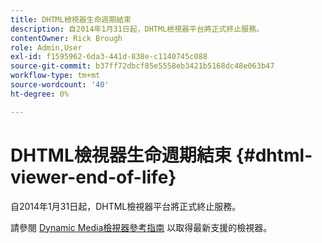 ```yaml
---
title: DHTML檢視器生命週期結束
description: 自2014年1月31日起，DHTML檢視器平台將正式終止服務。
contentOwner: Rick Brough
role: Admin,User
exl-id: f1595962-6da3-441d-838e-c1140745c088
source-git-commit: b37ff72dbcf85e5558eb3421b5168dc48e063b47
workflow-type: tm+mt
source-wordcount: '40'
ht-degree: 0%

---
```


# DHTML檢視器生命週期結束 {#dhtml-viewer-end-of-life}

自2014年1月31日起，DHTML檢視器平台將正式終止服務。

請參閱 [Dynamic Media檢視器參考指南](https://experienceleague.adobe.com/docs/dynamic-media-developer-resources.html) 以取得最新支援的檢視器。
